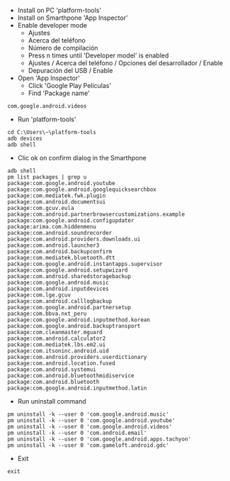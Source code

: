 - Install on PC 'platform-tools'
- Install on Smarthpone 'App Inspector'
- Enable developer mode
  - Ajustes
  - Acerca del teléfono
  - Número de compilación
  - Press n times until 'Developer model' is enabled
  - Ajustes / Acerca del teléfono / Opciones del desarrollador / Enable
  - Depuración del USB / Enable
- Open 'App Inspector'
  - Click 'Google Play Películas'
  - Find 'Package name'
```
com.google.android.videos
```
- Run 'platform-tools'
```shell
cd C:\Users\~\platform-tools
adb devices
adb shell
```
- Clic ok on confirm dialog in the Smarthpone
```shell
adb shell
pm list packages | grep u
package:com.google.android.youtube
package:com.google.android.googlequicksearchbox
package:com.mediatek.fwk.plugin
package:com.android.documentsui
package:com.gcuv.eula
package:com.android.partnerbrowsercustomizations.example
package:com.google.android.configupdater
package:arima.com.hiddenmenu
package:com.android.soundrecorder
package:com.android.providers.downloads.ui
package:com.android.launcher3
package:com.android.backupconfirm
package:com.mediatek.bluetooth.dtt
package:com.google.android.instantapps.supervisor
package:com.google.android.setupwizard
package:com.android.sharedstoragebackup
package:com.google.android.music
package:com.android.inputdevices
package:com.lge.gcuv
package:com.android.calllogbackup
package:com.google.android.partnersetup
package:com.bbva.nxt_peru
package:com.google.android.inputmethod.korean
package:com.google.android.backuptransport
package:com.cleanmaster.mguard
package:com.android.calculator2
package:com.mediatek.lbs.em2.ui
package:com.itsoninc.android.uid
package:com.android.providers.userdictionary
package:com.android.location.fused
package:com.android.systemui
package:com.android.bluetoothmidiservice
package:com.android.bluetooth
package:com.google.android.inputmethod.latin
```
- Run uninstall command
```shell
pm uninstall -k --user 0 'com.google.android.music'
pm uninstall -k --user 0 'com.google.android.youtube'
pm uninstall -k --user 0 'com.google.android.videos'
pm uninstall -k --user 0 'com.android.email'
pm uninstall -k --user 0 'com.google.android.apps.tachyon'
pm uninstall -k --user 0 'com.gameloft.android.gdc'
```
- Exit
```shell
exit
```
